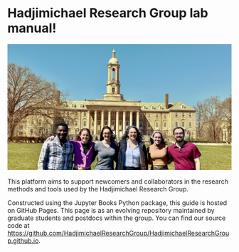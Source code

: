 # Hadjimichael Research Group lab manual! 

![Hadjimichael Research Group](Images/HG_cover.jpg)

This platform aims to support newcomers and collaborators in the research methods and tools used by the Hadjimichael Research Group. 

Constructed using the Jupyter Books Python package, this guide is hosted on GitHub Pages. This page is as an evolving repository maintained by graduate students and postdocs within the group. You can find our source code at <https://github.com/HadjimichaelResearchGroup/HadjimichaelResearchGroup.github.io>.

